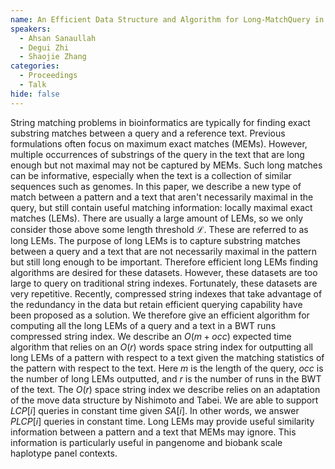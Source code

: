 ```yaml
---
name: An Efficient Data Structure and Algorithm for Long-MatchQuery in Run-Length Compressed BWT
speakers:
  - Ahsan Sanaullah
  - Degui Zhi
  - Shaojie Zhang
categories:
  - Proceedings
  - Talk
hide: false
---
```


String matching problems in bioinformatics are typically
for finding exact substring matches between a query and a
reference text. Previous formulations often focus on
maximum exact matches (MEMs). However, multiple occurrences
of substrings of the query in the text that are long enough
but not maximal may not be captured by MEMs. Such long
matches can be informative, especially when the text is a
collection of similar sequences such as genomes. In this
paper, we describe a new type of match between a pattern
and a text that aren't necessarily maximal in the query,
but still contain useful matching information: locally
maximal exact matches (LEMs). There are usually a large
amount of LEMs, so we only consider those above some length
threshold $\mathcal{L}$. These are referred to as long
LEMs. The purpose of long LEMs is to capture substring
matches between a query and a text that are not necessarily
maximal in the pattern but still long enough to be
important. Therefore efficient long LEMs finding algorithms
are desired for these datasets. However, these datasets are
too large to query on traditional string indexes.
Fortunately, these datasets are very repetitive. Recently,
compressed string indexes that take advantage of the
redundancy in the data but retain efficient querying
capability have been proposed as a solution. We therefore
give an efficient algorithm for computing all the long LEMs
of a query and a text in a BWT runs compressed string
index. We describe an $O(m+occ)$ expected time algorithm
that relies on an $O(r)$ words space string index for
outputting all long LEMs of a pattern with respect to a
text given the matching statistics of the pattern with
respect to the text. Here $m$ is the length of the query,
$occ$ is the number of long LEMs outputted, and $r$ is the
number of runs in the BWT of the text. The $O(r)$ space
string index we describe relies on an adaptation of the
move data structure by Nishimoto and Tabei. We are able to
support $LCP[i]$ queries in constant time given $SA[i]$. In
other words, we answer $PLCP[i]$ queries in constant time.
Long LEMs may provide useful similarity information between
a pattern and a text that MEMs may ignore. This information
is particularly useful in pangenome and biobank scale
haplotype panel contexts.